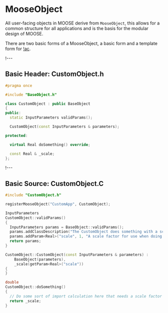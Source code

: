 # MooseObject

All user-facing objects in MOOSE derive from `MooseObject`, this allows for a common structure
for all applications and is the basis for the modular design of MOOSE.

There are two basic forms of a MooseObject, a basic form and a template form for [!ac](AD).

!---

## Basic Header: CustomObject.h

```C++
#pragma once

#include "BaseObject.h"

class CustomObject : public BaseObject
{
public:
  static InputParameters validParams();

  CustomObject(const InputParameters & parameters);

protected:

  virtual Real doSomething() override;

  const Real & _scale;
};
```

!---

## Basic Source: CustomObject.C

```C++
#include "CustomObject.h"

registerMooseObject("CustomApp", CustomObject);

InputParameters
CustomObject::validParams()
{
  InputParameters params = BaseObject::validParams();
  params.addClassDescription("The CustomObject does something with a scale parameter.");
  params.addParam<Real>("scale", 1, "A scale factor for use when doing something.");
  return params;
}

CustomObject::CustomObject(const InputParameters & parameters) :
    BaseObject(parameters),
    _scale(getParam<Real>("scale"))
{
}

double
CustomObject::doSomething()
{
  // Do some sort of import calculation here that needs a scale factor
  return _scale;
}
```

